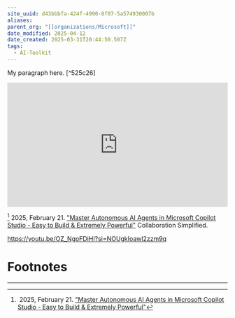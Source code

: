 ```yaml
---
site_uuid: d43bbbfa-424f-4990-8f07-5a574930007b
aliases: 
parent_org: "[[organizations/Microsoft]]"
date_modified: 2025-04-12
date_created: 2025-03-31T20:44:50.507Z
tags:
  - AI-Toolkit
---
```






























































My paragraph here. [^525c26]


<iframe 
  style="aspect-ratio:16/9;width:100%;height:auto" 
  src="https://www.youtube.com/embed/OZ_NgoFDiHI?si=jYwCY8hDeLl8Sq9G" 
  title="YouTube video player" 
  frameborder="0" 
  allow="accelerometer; autoplay; clipboard-write; encrypted-media; gyroscope; picture-in-picture; web-share" 
  referrerpolicy="strict-origin-when-cross-origin" 
  allowfullscreen
></iframe>   

[^4f1896] 2025, February 21. ["Master Autonomous AI Agents in Microsoft Copilot Studio - Easy to Build & Extremely Powerful"](https://youtu.be/OZ_NgoFDiHI?si=jYwCY8hDeLl8Sq9G) Collaboration Simplified.


https://youtu.be/OZ_NgoFDiHI?si=NOUgkIoawl2zzm9q
# Footnotes
***
  
[^4f1896]: 2025, February 21. ["Master Autonomous AI Agents in Microsoft Copilot Studio - Easy to Build & Extremely Powerful"](https://youtu.be/OZ_NgoFDiHI?si=jYwCY8hDeLl8Sq9G)

